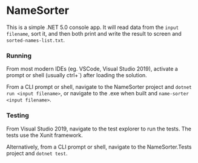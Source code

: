 # NameSorter

This is a simple .NET 5.0 console app. It will read data from the ```input filename```, sort it, and then both print and write the result to screen and ```sorted-names-list.txt```.

### Running ###

From most modern IDEs (eg. VSCode, Visual Studio 2019), activate a prompt or shell (usually ctrl+`) after loading the solution.

From a CLI prompt or shell, navigate to the NameSorter project and ```dotnet run <input filename>```, or navigate to the .exe when built and ```name-sorter <input filename>```.

### Testing ###

From Visual Studio 2019, navigate to the test explorer to run the tests. The tests use the Xunit framework.

Alternatively, from a CLI prompt or shell, navigate to the NameSorter.Tests project and ```dotnet test```.
